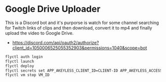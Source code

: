 # Google Drive Uploader
This is a Discord bot and it's purporse is watch for some channel searching for Twitch links of clips and then download, convert it to mp4 and finally upload the video to Google Drive.

- https://discord.com/api/oauth2/authorize?client_id=1050006525055352903&permissions=1040&scope=bot

```bash
flyctl auth login
flyctl launch
flyctl deploy
flyctl secrets set APP_AKEYLESS_CLIENT_ID=CLIENT-ID APP_AKEYLESS_ACCESS_KEY=ACCESS-KEY
flyctl vm stop VM_ID
```